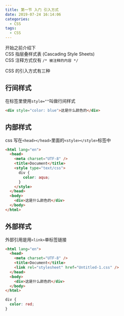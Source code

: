 ```yaml
---
title: 第一节 入门 引入方式
date: 2019-07-24 16:14:06
categories:
  - CSS
tags:
  - CSS
---
```


开始之前介绍下  
CSS 指层叠样式表 (Cascading Style Sheets)  
CSS 注释方式仅有 `/* 被注释的内容 */`

<span color=#00BFFF >CSS 的引入方式有三种</span>

## 行间样式

在标签里使用`style=""`叫做行间样式

```html
<div style="color: blue">这是什么颜色的</div>
```

## 内部样式

css 写在`<head></head>`里面的`<style></style>`标签中

```html
<html lang="en">
  <head>
    <meta charset="UTF-8" />
    <title>Document</title>
    <style type="text/css">
      div {
        color: aqua;
      }
    </style>
  </head>
  <body>
    <div>这是什么颜色的</div>
  </body>
</html>
```

## 外部样式

外部引用是用`<link>`单标签链接

```html
<html lang="en">
  <head>
    <meta charset="UTF-8" />
    <title>Document</title>
    <link rel="stylesheet" href="Untitled-1.css" />
  </head>
  <body>
    <div>这是什么颜色的</div>
  </body>
</html>
```

```css
div {
  color: red;
}
```
